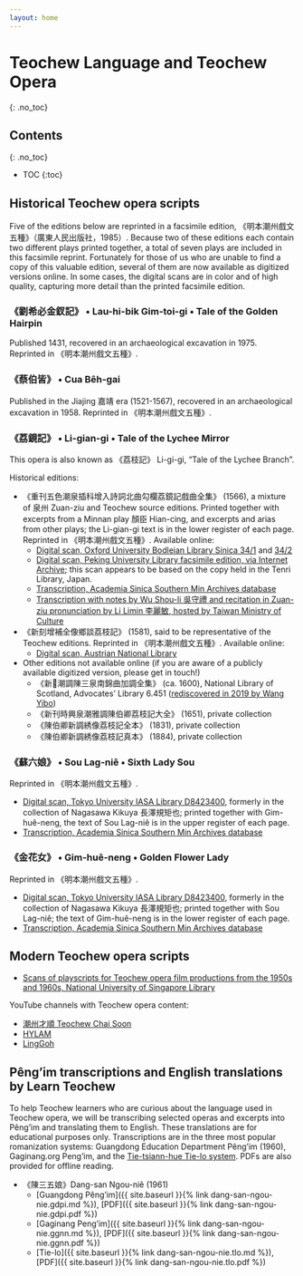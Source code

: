 ```yaml
---
layout: home
---
```


Teochew Language and Teochew Opera
==================================
{: .no_toc}


Contents
--------
{: .no_toc}

* TOC
{:toc}


Historical Teochew opera scripts
--------------------------------

Five of the editions below are reprinted in a facsimile edition,
《明本潮州戲文五種》（廣東人民出版社，1985）. Because two of these editions
each contain two different plays printed together, a total of seven plays are
included in this facsimile reprint. Fortunately for those of us who are unable
to find a copy of this valuable edition, several of them are now available as
digitized versions online. In some cases, the digital scans are in color and of
high quality, capturing more detail than the printed facsimile edition.


### 《劉希必金釵記》 • Lau-hi-bik Gim-toi-gi • Tale of the Golden Hairpin

Published 1431, recovered in an archaeological excavation in 1975. Reprinted in
《明本潮州戲文五種》.


### 《蔡伯皆》 • Cua Bêh-gai

Published in the Jiajing 嘉靖 era (1521-1567), recovered in an archaeological
excavation in 1958. Reprinted in 《明本潮州戲文五種》.


### 《荔鏡記》 • Li-gian-gi • Tale of the Lychee Mirror

This opera is also known as 《荔枝記》 Li-gi-gi, “Tale of the Lychee Branch”.

Historical editions:

 * 《重刊五色潮泉插科增入詩詞北曲勾欄荔鏡記戲曲全集》 (1566), a mixture of 泉州
   Zuan-ziu and Teochew source editions. Printed together with excerpts from a
   Minnan play 顏臣 Hian-cing, and excerpts and arias from other plays; the
   Li-gian-gi text is in the lower register of each page. Reprinted in
   《明本潮州戲文五種》. Available online:
   * [Digital scan, Oxford University Bodleian Library Sinica 34/1](https://digital.bodleian.ox.ac.uk/objects/cb79b399-7272-4061-81e3-617828b50493/) and [34/2](https://digital.bodleian.ox.ac.uk/objects/0648fe4b-8463-490d-aa35-5d4ebf7af300/)
   * [Digital scan, Peking University Library facsimile edition, via Internet Archive](https://archive.org/details/02111377.cn); this scan appears to be based on the copy held in the Tenri Library, Japan.
   * [Transcription, Academia Sinica Southern Min Archives database](http://cls.lib.ntu.edu.tw/southernmin/lm_wanli/origin1/all_Text.asp)
   * [Transcription with notes by Wu Shou-li 吳守禮 and recitation in Zuan-ziu pronunciation by Li Limin 李麗敏, hosted by Taiwan Ministry of Culture](https://taiwanopera.moc.gov.tw/index/zh-tw/MirrorVideo)
 * 《新刻增補全像鄉談荔枝記》 (1581), said to be representative of the Teochew
   editions. Reprinted in 《明本潮州戲文五種》. Available online:
   * [Digital scan, Austrian National Library](https://onb.digital//result/1037167F)
 * Other editions not available online (if you are aware of a publicly
   available digitized version, please get in touch!)
   * 《新𢳣潮調陳三泉南錦曲加調全集》 (ca. 1600), National Library of Scotland, Advocates’ Library 6.451 ([rediscovered in 2019 by Wang Yibo](https://hdl.handle.net/1842/36643))
   * 《新刊時興泉潮雅調陳伯卿荔枝記大全》 (1651), private collection
   * 《陳伯卿新調綉像荔枝記全本》 (1831), private collection
   * 《陳伯卿新調綉像荔枝記真本》 (1884), private collection


### 《蘇六娘》 • Sou Lag-niê • Sixth Lady Sou

Reprinted in 《明本潮州戲文五種》.

 * [Digital scan, Tokyo University IASA Library D8423400](http://shanben.ioc.u-tokyo.ac.jp/main_p.php?nu=D8423400&order=rn_no&no=01753), formerly in the collection of Nagasawa Kikuya 長澤規矩也; printed together with Gim-huê-neng, the text of Sou Lag-niê is in the upper register of each page.
 * [Transcription, Academia Sinica Southern Min Archives database](http://cls.lib.ntu.edu.tw/southernmin/su_liu_niang/all_Text.asp)


### 《金花女》 • Gim-huê-neng • Golden Flower Lady

Reprinted in 《明本潮州戲文五種》.

 * [Digital scan, Tokyo University IASA Library D8423400](http://shanben.ioc.u-tokyo.ac.jp/main_p.php?nu=D8423400&order=rn_no&no=01753), formerly in the collection of Nagasawa Kikuya 長澤規矩也; printed together with Sou Lag-niê; the text of Gim-huê-neng is in the lower register of each page.
 * [Transcription, Academia Sinica Southern Min Archives database](http://cls.lib.ntu.edu.tw/southernmin/jin_hua_nv/all_Text.asp)


Modern Teochew opera scripts
----------------------------

 * [Scans of playscripts for Teochew opera film productions from the 1950s and 1960s, National University of Singapore Library](https://lib.nus.edu.sg/sea_chinese/documents/chao%20ju%20jiao%20ben/chao%20ju%20jiao%20ben.htm)

YouTube channels with Teochew opera content:

 * [潮州才順 Teochew Chai Soon](https://www.youtube.com/c/teochewsoon)
 * [HYLAM](https://www.youtube.com/user/MrAlexHY)
 * [LingGoh](https://www.youtube.com/c/LingGoh)


Pêng’im transcriptions and English translations by Learn Teochew
----------------------------------------------------------------

To help Teochew learners who are curious about the language used in Teochew
opera, we will be transcribing selected operas and excerpts into Pêng’im and
translating them to English. These translations are for educational purposes
only. Transcriptions are in the three most popular romanization systems:
Guangdong Education Department Pêng’im (1960), Gaginang.org Peng’im, and the
[Tie-tsiann-hue Tie-lo system](http://teochew.pw). PDFs are also provided for
offline reading.

 * 《陳三五娘》Dang-san Ngou-niê (1961)
   * [Guangdong Pêng’im]({{ site.baseurl }}{% link dang-san-ngou-nie.gdpi.md %}), [PDF]({{ site.baseurl }}{% link dang-san-ngou-nie.gdpi.pdf %})
   * [Gaginang Peng’im]({{ site.baseurl }}{% link dang-san-ngou-nie.ggnn.md %}), [PDF]({{ site.baseurl }}{% link dang-san-ngou-nie.ggnn.pdf %})
   * [Tie-lo]({{ site.baseurl }}{% link dang-san-ngou-nie.tlo.md %}), [PDF]({{ site.baseurl }}{% link dang-san-ngou-nie.tlo.pdf %})
